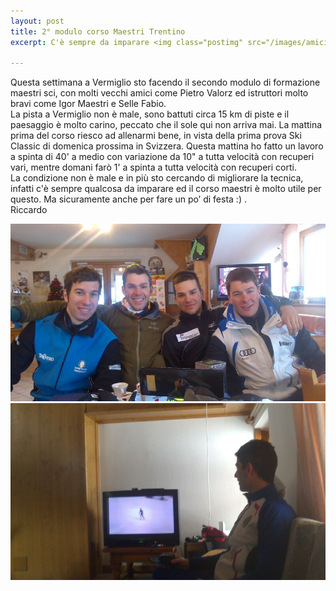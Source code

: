```yaml
---
layout: post
title: 2° modulo corso Maestri Trentino
excerpt: C'è sempre da imparare <img class="postimg" src="/images/amiciCorso.jpg">

---
```


Questa settimana a Vermiglio sto facendo il secondo modulo di formazione maestri sci, con molti vecchi amici come Pietro Valorz ed istruttori molto bravi come Igor Maestri e Selle Fabio.<br>
La pista a Vermiglio non è male, sono battuti circa 15 km di piste e il paesaggio è molto carino, peccato che il sole qui non arriva mai. La mattina prima del corso riesco ad allenarmi bene, in vista della prima prova Ski Classic di domenica prossima in Svizzera. Questa mattina ho fatto un lavoro a spinta di 40' a medio con variazione da 10" a tutta velocità con recuperi vari, mentre domani farò 1' a spinta a tutta velocità con recuperi corti.<br>
La condizione non è male e in più sto cercando di migliorare la tecnica, infatti c'è sempre qualcosa da imparare ed il corso maestri è molto utile per questo.
Ma sicuramente anche per fare un po’ di festa :) .<br>
Riccardo 




<a href="/images/amiciCorso.jpg"><img class="postimg" src="/images/amiciCorso.jpg"></a>
<a href="/images/maestri.jpg"><img class="postimg" src="/images/maestri.jpg"></a>


